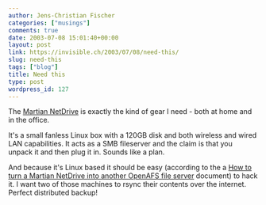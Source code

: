 ```yaml
---
author: Jens-Christian Fischer
categories: ["musings"]
comments: true
date: 2003-07-08 15:01:40+00:00
layout: post
link: https://invisible.ch/2003/07/08/need-this/
slug: need-this
tags: ["blog"]
title: Need this
type: post
wordpress_id: 127
---
```


The [Martian NetDrive](https://www.martian.com/) is exactly the kind of gear I need - both at home and in the office.

It's a small fanless Linux box with a 120GB disk and both wireless and wired LAN capabilities. It acts as a SMB fileserver and the claim is that you unpack it and then plug it in. Sounds like a plan.

And because it's Linux based it should be easy (according to the a [How to turn a Martian NetDrive into another OpenAFS file server](https://www.thok.org/intranet/toys/martian-openafs-notes.html) document) to hack it. I want two of those machines to rsync their contents over the internet. Perfect distributed backup!
